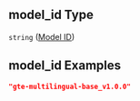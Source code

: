 ## model\_id Type

`string` ([Model ID](embeddings-chunks-properties-model-id.md))

## model\_id Examples

```json
"gte-multilingual-base_v1.0.0"
```
